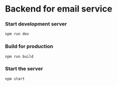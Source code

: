 # Backend for email service

### Start development server

```bash
npm run dev
```

### Build for production

```bash
npm run build
```

### Start the server

```bash
npm start
```
